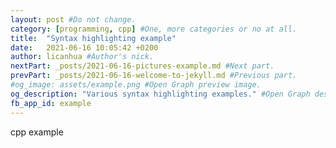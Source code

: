 ```yaml
---
layout: post #Do not change.
category: [programming, cpp] #One, more categories or no at all.
title:  "Syntax highlighting example"
date:   2021-06-16 10:05:42 +0200
author: licanhua #Author's nick.
nextPart: _posts/2021-06-16-pictures-example.md #Next part.
prevPart: _posts/2021-06-16-welcome-to-jekyll.md #Previous part.
#og_image: assets/example.png #Open Graph preview image.
og_description: "Various syntax highlighting examples." #Open Graph description.
fb_app_id: example
---
```


cpp example